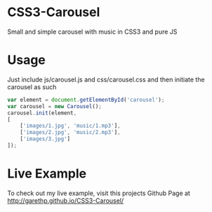 # CSS3-Carousel
Small and simple carousel with music in CSS3 and pure JS

# Usage
Just include js/carousel.js and css/carousel.css and then initiate the carousel as such

```javascript
var element = document.getElementById('carousel');
var carousel = new Carousel();
carousel.init(element,
[
	['images/1.jpg', 'music/1.mp3'],
	['images/2.jpg', 'music/2.mp3'],
	['images/3.jpg']
]);
```

# Live Example
To check out my live example, visit this projects Github Page at http://garethp.github.io/CSS3-Carousel/
